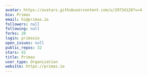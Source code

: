 ```yaml
---
avatar: https://avatars.githubusercontent.com/u/29734120?v=4
bio: Primas
email: hi@primas.io
followers: null
following: null
forks: 20
login: primasio
open_issues: null
public_repos: 32
stars: 41
title: Primas
user_type: Organization
website: https://primas.io
---
```

